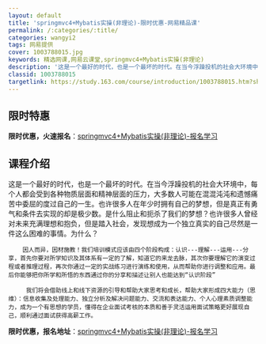 ```yaml
---
layout: default
title: 'springmvc4+Mybatis实操(非理论)-限时优惠-网易精品课'
permalink: /:categories/:title/
categories: wangyi2
tags: 网易提供
cover: 1003788015.jpg
keywords: 精选网课,网易云课堂,springmvc4+Mybatis实操(非理论)
description: '这是一个最好的时代，也是一个最坏的时代。在当今浮躁投机的社会大环境中，每个人都会受到各种物质层面和精神层面的压力，大多数'
classid: 1003788015
targetlink: https://study.163.com/course/introduction/1003788015.htm?share=1&shareId=1025206652&utm_campaign=share&utm_medium=iphoneShare&utm_source=&utm_u=1025206652
---
```


## 限时特惠

**限时优惠，火速报名**：[springmvc4+Mybatis实操(非理论)-报名学习](https://study.163.com/course/introduction/1003788015.htm?share=1&shareId=1025206652&utm_campaign=share&utm_medium=iphoneShare&utm_source=&utm_u=1025206652)

## 课程介绍

这是一个最好的时代，也是一个最坏的时代。在当今浮躁投机的社会大环境中，每个人都会受到各种物质层面和精神层面的压力，大多数人可能在混混沌沌和遗憾痛苦中委屈的度过自己的一生。也许很多人在年少时拥有自己的梦想，但是真正有勇气和条件去实现的却是极少数。是什么阻止和扼杀了我们的梦想？也许很多人曾经对未来充满理想和抱负，但是踏入社会，发现想成为一个独立真实的自己尽然是一件这么困难的事情。为什么？

        因人而异，因材施教！我们培训模式应该由四个阶段构成：认识---理解---运用---分享，首先你要对所学知识及其体系有一定的了解，知道它的来龙去脉，其次你要理解它的演变过程或者推理过程，再次你通过一定的实战练习进行演练和使用，从而帮助你进行调整和应用。最后你能够把你所学和所悟的东西通过你的分享和描述让别人也能达到“认识阶段”

         我们将会借助线上和线下资源的引导和帮助大家思考和成长，帮助大家形成四大能力（思维）：信息收集及处理能力、独立分析及解决问题能力、交流和表达能力、个人心理素质调整能力，成为一个有思想的学员，懂得在企业面试考核的本质和善于灵活运用面试策略更好展现自己，顺利通过面试获得高薪工作。

**限时优惠，报名地址**：[springmvc4+Mybatis实操(非理论)-报名学习](https://study.163.com/course/introduction/1003788015.htm?share=1&shareId=1025206652&utm_campaign=share&utm_medium=iphoneShare&utm_source=&utm_u=1025206652)

